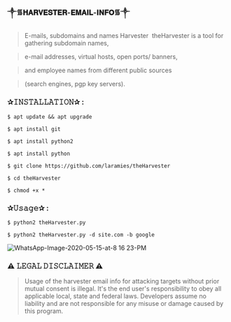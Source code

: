 ### ༒︎᯾𝐇𝐀𝐑𝐕𝐄𝐒𝐓𝐄𝐑-𝐄𝐌𝐀𝐈𝐋-𝐈𝐍𝐅𝐎᯾༒︎

> E-mails, subdomains and names Harvester  theHarvester is a tool for gathering subdomain names,  

> e-mail addresses, virtual hosts, open ports/ banners,   

> and employee names from different public sources  

> (search engines, pgp key servers).  

### ✰𝙸𝙽𝚂𝚃𝙰𝙻𝙻𝙰𝚃𝙸𝙾𝙽✰ : 
```
$ apt update && apt upgrade  
```
```
$ apt install git   
```
```
$ apt install python2  
```
```
$ apt install python  
```
```
$ git clone https://github.com/laramies/theHarvester  
```
```
$ cd theHarvester  
```
```
$ chmod +x *  
```
### ✰𝚄𝚜𝚊𝚐𝚎✰ : 
```
$ python2 theHarvester.py  
```
```
$ python2 theHarvester.py -d site.com -b google
```

![WhatsApp-Image-2020-05-15-at-8 16 23-PM](https://user-images.githubusercontent.com/75029023/111862485-8edbd680-8990-11eb-8c60-60004044a94a.jpeg)

### ⚠️ 𝙻𝙴𝙶𝙰𝙻 𝙳𝙸𝚂𝙲𝙻𝙰𝙸𝙼𝙴𝚁 ⚠️ 
> Usage of the harvester email info for attacking targets without prior mutual consent is illegal. It's the end user's responsibility to obey all applicable local, state and federal laws. Developers assume no liability and are not responsible for any misuse or damage caused by this program.
